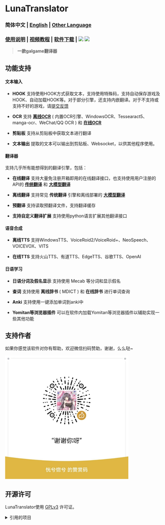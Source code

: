 # LunaTranslator

### 简体中文  | [English](README_en.md) | [Other Language](otherlang.md)

### [使用说明](https://docs.lunatranslator.org/) | [视频教程](https://space.bilibili.com/592120404/video) | [软件下载](https://docs.lunatranslator.org/README.html) | [![](https://img.shields.io/badge/QQ群-963119821-FF007C?style=for-the-badge)](https://qm.qq.com/q/I5rr3uEpi2) [![](https://img.shields.io/discord/1262692128031772733?label=Discord&logo=discord&color=FF007C&style=for-the-badge)](https://discord.com/invite/ErtDwVeAbB)


> **一款galgame翻译器**

## 功能支持

#### 文本输入

- **HOOK** 支持使用HOOK方式获取文本，支持使用特殊码，支持自动保存游戏及HOOK、自动加载HOOK等。对于部分引擎，还支持内嵌翻译。对于不支持或支持不好的游戏，请[提交反馈](https://github.com/HIllya51/LunaTranslator/issues/new?assignees=&labels=enhancement&projects=&template=01_game_request.yaml)

- **OCR** 支持 **[离线OCR](https://docs.lunatranslator.org/useapis/ocrapi.html)** ( 内置OCR引擎、WindowsOCR、Tessearact5、manga-ocr、WeChat/QQ OCR ) 和 **[在线OCR](https://docs.lunatranslator.org/useapis/ocrapi.html)** 

- **剪贴板** 支持从剪贴板中获取文本进行翻译

- **文本输出** 提取的文本可以输出到剪贴板、Websocket，以供其他程序使用。

#### 翻译器

支持几乎所有能想得到的翻译引擎，包括： 

- **在线翻译** 支持大量免注册开箱即用的在线翻译接口，也支持使用用户注册的API的 **[传统翻译](https://docs.lunatranslator.org/useapis/tsapi.html)** 和 **[大模型翻译](https://docs.lunatranslator.org/guochandamoxing.html)** 

- **离线翻译** 支持常见 **传统翻译** 引擎和离线部署的 **[大模型翻译](https://docs.lunatranslator.org/offlinellm.html)**

- **预翻译** 支持读取预翻译文件，支持翻译缓存

- **支持自定义翻译扩展** 支持使用python语言扩展其他翻译接口
 

#### 语音合成

- **离线TTS** 支持WindowsTTS、VoiceRoid2/VoiceRoid+、NeoSpeech、VOICEVOX、VITS

- **在线TTS** 支持火山TTS、有道TTS、EdgeTTS、谷歌TTS、OpenAI


#### 日语学习

- **日语分词及假名显示** 支持使用 Mecab 等分词和显示假名

- **查词** 支持使用 **离线辞书** ( MDICT ) 和 **在线辞书** 进行单词查询

- **Anki** 支持使用一键添加单词到anki中

- **Yomitan等浏览器插件** 可以在软件内加载Yomitan等浏览器插件以辅助实现一些其他功能

 
## 支持作者

如果你感觉该软件对你有帮助，欢迎微信扫码赞助，谢谢，么么哒~

<img src='../src/files/zan.jpg' style="height: 400px !important;">

## 开源许可

LunaTranslator使用 [GPLv3](../LICENSE) 许可证。

<details>
<summary>引用的项目</summary>

* ![img](https://img.shields.io/github/license/RapidAI/RapidOcrOnnx) [RapidAI/RapidOcrOnnx](https://github.com/RapidAI/RapidOcrOnnx)
* ![img](https://img.shields.io/github/license/PaddlePaddle/PaddleOCR) [PaddlePaddle/PaddleOCR](https://github.com/PaddlePaddle/PaddleOCR)
* ![img](https://img.shields.io/github/license/Blinue/Magpie) [Blinue/Magpie](https://github.com/Blinue/Magpie)
* ![img](https://img.shields.io/github/license/nanokina/ebyroid) [nanokina/ebyroid](https://github.com/nanokina/ebyroid)
* ![img](https://img.shields.io/github/license/xupefei/Locale-Emulator) [xupefei/Locale-Emulator](https://github.com/xupefei/Locale-Emulator)
* ![img](https://img.shields.io/github/license/InWILL/Locale_Remulator) [InWILL/Locale_Remulator](https://github.com/InWILL/Locale_Remulator)
* ![img](https://img.shields.io/github/license/zxyacb/ntlea) [zxyacb/ntlea](https://github.com/zxyacb/ntlea)
* ![img](https://img.shields.io/github/license/Chuyu-Team/YY-Thunks) [Chuyu-Team/YY-Thunks](https://github.com/Chuyu-Team/YY-Thunks)
* ![img](https://img.shields.io/github/license/Chuyu-Team/VC-LTL5) [Chuyu-Team/VC-LTL5](https://github.com/Chuyu-Team/VC-LTL5)
* ![img](https://img.shields.io/github/license/uyjulian/AtlasTranslate) [uyjulian/AtlasTranslate](https://github.com/uyjulian/AtlasTranslate)
* ![img](https://img.shields.io/github/license/ilius/pyglossary) [ilius/pyglossary](https://github.com/ilius/pyglossary)
* ![img](https://img.shields.io/github/license/ikegami-yukino/mecab) [ikegami-yukino/mecab](https://github.com/ikegami-yukino/mecab)
* ![img](https://img.shields.io/github/license/AngusJohnson/Clipper2) [AngusJohnson/Clipper2](https://github.com/AngusJohnson/Clipper2)
* ![img](https://img.shields.io/github/license/rapidfuzz/rapidfuzz-cpp) [rapidfuzz/rapidfuzz-cpp](https://github.com/rapidfuzz/rapidfuzz-cpp)
* ![img](https://img.shields.io/github/license/TsudaKageyu/minhook) [TsudaKageyu/minhook](https://github.com/TsudaKageyu/minhook)
* ![img](https://img.shields.io/github/license/lobehub/lobe-icons) [lobehub/lobe-icons](https://github.com/lobehub/lobe-icons)
* ![img](https://img.shields.io/github/license/kokke/tiny-AES-c) [kokke/tiny-AES-c](https://github.com/kokke/tiny-AES-c)
</details>